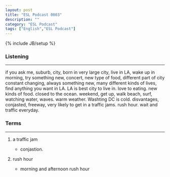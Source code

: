 ```yaml
---
layout: post
title: "ESL Podcast 0003"
description: ""
category: "ESL Podcast"
tags: ["English","ESL Podcast"]
---
```

{% include JB/setup %}

### Listening
-----
if you ask me, suburb, city, born in very large city, live in LA, wake up in morning, try something new, concert, new type of food, different part of city
constant changing, always something new, many different kinds of lives, find anything you want in LA. LA is best city to live in. love to eating. new kinds of food. closed to the ocean. weekend, get up, walk beach, surf, watching water, waves. warm weather. Washting DC is cold. disvantages, conjasted, freeway, very likely to get in a traffic jams. rush hour. wait and traffic everyday. 


### Terms
--------
1. a traffic jam 
    * conjastion. 

2. rush hour
    * morning and afternoon rush hour


